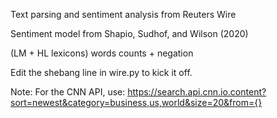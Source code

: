 Text parsing and sentiment analysis from Reuters Wire

Sentiment model from Shapio, Sudhof, and Wilson (2020)

(LM + HL lexicons) words counts + negation

Edit the shebang line in wire.py to kick it off.

Note: For the CNN API, use: https://search.api.cnn.io.content?sort=newest&category=business,us,world&size=20&from={}
